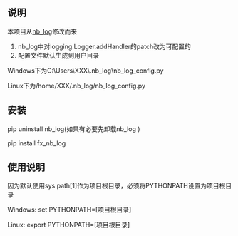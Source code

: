## 说明

本项目从[nb_log](https://pypi.org/project/nb-log/)修改而来

1. nb_log中对logging.Logger.addHandler的patch改为可配置的
2. 配置文件默认生成到用户目录

Windows下为C:\Users\XXX\\.nb_log\nb_log_config.py

Linux下为/home/XXX/.nb_log/nb_log_config.py

## 安装
pip uninstall nb_log(如果有必要先卸载nb_log )

pip install fx_nb_log

## 使用说明

因为默认使用sys.path\[1\]作为项目根目录，必须将PYTHONPATH设置为项目根目录

Windows: set PYTHONPATH=\[项目根目录\]

Linux:  export PYTHONPATH=\[项目根目录\]



